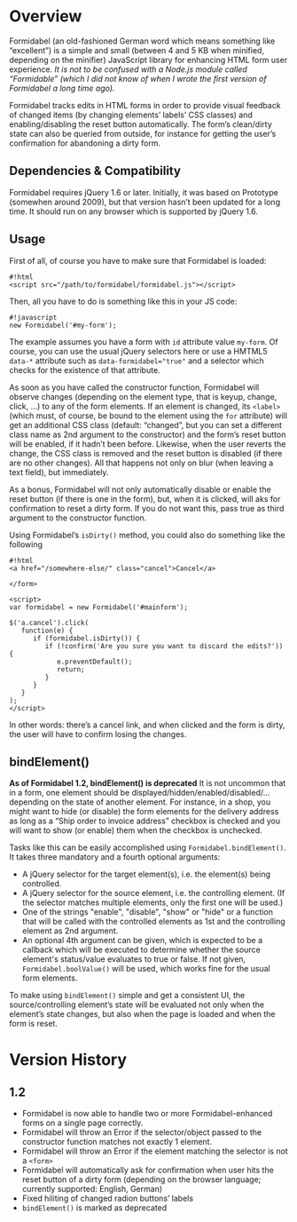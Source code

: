 # Overview

Formidabel (an old-fashioned German word which means something like “excellent”) is a simple and small (between 4 and 5 KB when minified, depending on the minifier) JavaScript library for enhancing HTML form user experience. *It is not to be confused with a Node.js module called “Formidable” (which I did not know of when I wrote the first version of Formidabel a long time ago).*

Formidabel tracks edits in HTML forms in order to provide visual feedback of changed items (by changing elements’ labels’ CSS classes) and enabling/disabling the reset button automatically. The form’s clean/dirty state can also be queried from outside, for instance for getting the user’s confirmation for abandoning a dirty form.

## Dependencies & Compatibility
Formidabel requires jQuery 1.6 or later. Initially, it was based on Prototype (somewhen around 2009), but that version hasn’t been updated for a long time.
It should run on any browser which is supported by jQuery 1.6.

## Usage
First of all, of course you have to make sure that Formidabel is loaded:
```
#!html
<script src="/path/to/formidabel/formidabel.js"></script>
```

Then, all you have to do is something like this in your JS code:

```
#!javascript
new Formidabel('#my-form');
```

The example assumes you have a form with `id` attribute value `my-form`. Of course, you can use the usual jQuery selectors here or use a HMTML5 `data-*` attribute such as `data-formidabel="true"` and a selector which checks for the existence of that attribute.

As soon as you have called the constructor function, Formidabel will observe changes (depending on the element type, that is keyup, change, click, …) to any of the form elements. If an element is changed, its `<label>` (which must, of course, be bound to the element using the `for` attribute) will get an additional CSS class (default: “changed”, but you can set a different class name as 2nd argument to the constructor) and the form’s reset button will be enabled, if it hadn’t been before. Likewise, when the user reverts the change, the CSS class is removed and the reset button is disabled (if there are no other changes). All that happens not only on blur (when leaving a text field), but immediately.

As a bonus, Formidabel will not only automatically disable or enable the reset button (if there is one in the form), but, when it is clicked, will aks for confirmation to reset a dirty form. If you do not want this, pass true as third argument to the constructor function.

Using Formidabel’s `isDirty()` method, you could also do something like the following
```
#!html
<a href="/somewhere-else/" class="cancel">Cancel</a>

</form>

<script>
var formidabel = new Formidabel('#mainform');

$('a.cancel').click(
   function(e) {
      if (formidabel.isDirty()) {
         if (!confirm('Are you sure you want to discard the edits?')) {
            e.preventDefault();
            return;
         }
      }
   }
);
</script>
```
In other words: there’s a cancel link, and when clicked and the form is dirty, the user will have to confirm losing the changes.

## bindElement()
**As of Formidabel 1.2, bindElement() is deprecated**
It is not uncommon that in a form, one element should be displayed/hidden/enabled/disabled/… depending on the state of another element. For instance, in a shop, you might want to hide (or disable) the form elements for the delivery address as long as a “Ship order to invoice address” checkbox is checked and you will want to show (or enable) them when the checkbox is unchecked.

Tasks like this can be easily accomplished using `Formidabel.bindElement()`. It takes three mandatory and a fourth optional arguments:

* A jQuery selector for the target element(s), i.e. the element(s) being controlled.
* A jQuery selector for the source element, i.e. the controlling element. (If the selector matches multiple elements, only the first one will be used.)
 * One of the strings "enable", "disable", "show" or "hide" or a function that will be called with the controlled elements as 1st and the controlling element as 2nd argument. 
* An optional 4th argument can be given, which is expected to be a callback which will be executed to determine whether the source element's status/value evaluates to true or false. If not given, `Formidabel.boolValue()` will be used, which works fine for the usual form elements.

To make using `bindElement()` simple and get a consistent UI, the source/controlling element’s state will be evaluated not only when the element’s state changes, but also when the page is loaded and when the form is reset.

# Version History

## 1.2

* Formidabel is now able to handle two or more Formidabel-enhanced forms on a single page correctly.
* Formidabel will throw an Error if the selector/object passed to the constructor function matches not exactly 1 element.
* Formidabel will throw an Error if the element matching the selector is not a `<form>`
* Formidabel will automatically ask for confirmation when user hits the reset button of a dirty form (depending on the browser language; currently supported: English, German)
* Fixed hiliting of changed radion buttons’ labels
* `bindElement()` is marked as deprecated
